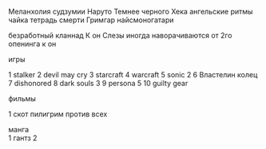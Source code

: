 Меланхолия судзумии
Наруто
Темнее черного
Хека
ангельские ритмы
чайка
тетрадь смерти
Гримгар
найсмоногатари

безработный
кланнад
К он 
Слезы иногда наворачиваются от 2го опенинга к он

игры

1 stalker
2 devil may cry
3 starcraft 
4 warcraft
5 sonic 2
6 Властелин колец
7 dishonored
8 dark souls 3
9 persona 5
10 guilty gear

фильмы 

1 скот пилигрим против всех

манга  
1 гантз
2 